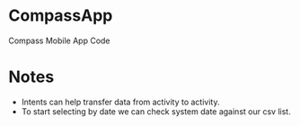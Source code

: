 # CompassApp
Compass Mobile App Code
# Notes
* Intents can help transfer data from activity to activity.
* To start selecting by date we can check system date against our csv list.

